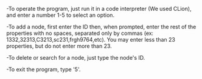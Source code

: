 -To operate the program, just run it in a code interpreter (We used CLion), and enter a number 1-5 to select an option.

-To add a node, first enter the ID then, when prompted, enter the rest of the properties with no spaces, separated only by commas (ex: 1332,32313,C3213,sc231,frgh9764,etc). You may enter less than 23 properties, but do not enter more than 23.

-To delete or search for a node, just type the node's ID.

-To exit the program, type '5'.
